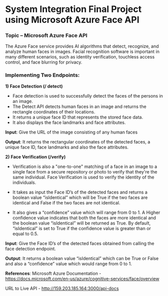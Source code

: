 # System Integration Final Project using Microsoft Azure Face API

### Topic – Microsoft Azure Face API 
The Azure Face service provides AI algorithms that detect, recognize, and analyze human faces in images. Facial recognition software is important in many different scenarios, such as identity verification, touchless access control, and face blurring for privacy.
### Implementing Two Endpoints: 

**1) Face Detection (/ detect)** 

 - Face detection is used to successfully detect the faces of the persons in an image.  
 - The Detect API detects human faces in an image and returns the rectangle  coordinates of their locations.  
 - It returns a unique face ID that represents the stored face data.  
 - It also displays the face landmarks and face attributes.

**Input**: Give the URL of the image consisting of any human faces 

**Output**: It returns the rectangular coordinates of the detected faces, a unique face ID, face landmarks and also the face attributes.

**2) Face Verification (/verify)** 

 - Verification is also a "one-to-one" matching of a face in an image to a single face from a secure repository or photo to verify that they're the same individual. Face Verification is used to verify the identity of the individuals.   
 - It takes as input the Face ID’s of the
   detected faces and returns a boolean value “isIdentical” which will be True if the two faces are identical and False if the two faces are not identical.
   
 - It also gives a “confidence” value which will range from 0 to 1. A
   Higher confidence value indicates that both the faces are more
   identical and the boolean value “isIdentical” will be returned as
   True. By default, “isIdentical” is set to True if the confidence
   value is greater than or equal to 0.5.

**Input**: Give the Face ID’s of the detected faces obtained from calling the face detection endpoint.

**Output**: It returns a boolean value “isIdentical” which can be True or False and also a “confidence” value which would range from 0 to 1.

**References**: 
Microsoft Azure Documentation - https://docs.microsoft.com/en-us/azure/cognitive-services/face/overview 

URL to Live API - http://159.203.185.164:3000/api-docs
